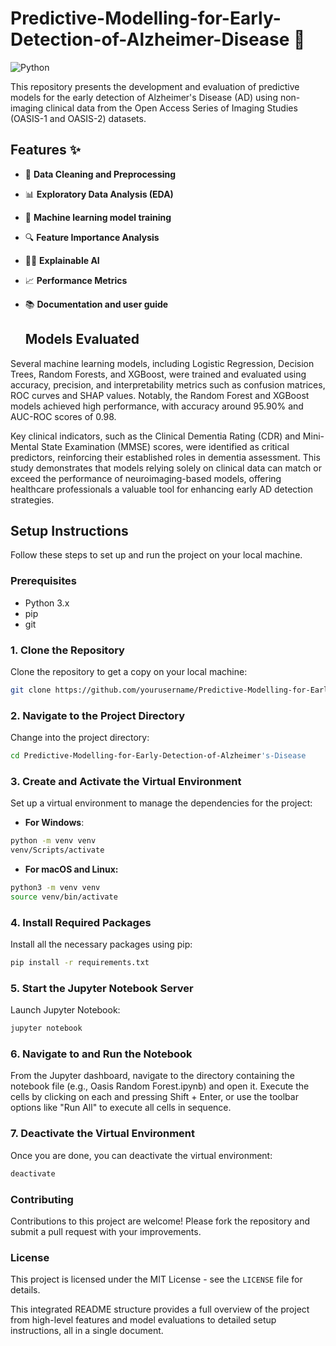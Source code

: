 # Predictive-Modelling-for-Early-Detection-of-Alzheimer-Disease 🧠

![Python](https://img.shields.io/badge/Python-3.12-blue) 


This repository presents the development and evaluation of predictive models for the early detection of Alzheimer's Disease (AD) using non-imaging clinical data from the Open Access Series of Imaging Studies (OASIS-1 and OASIS-2) datasets. 

## Features ✨
- 🧹 **Data Cleaning and Preprocessing**
- 📊 **Exploratory Data Analysis (EDA)**
- 🤖 **Machine learning model training**
- 🔍 **Feature Importance Analysis**
- 🧠💡 **Explainable AI**
- 📈 **Performance Metrics**
- 📚 **Documentation and user guide**

  ## Models Evaluated

Several machine learning models, including Logistic Regression, Decision Trees, Random Forests, and XGBoost, were trained and evaluated using accuracy, precision, and interpretability metrics such as confusion matrices, ROC curves and SHAP values. Notably, the Random Forest and XGBoost models achieved high performance, with accuracy around 95.90% and AUC-ROC scores of 0.98.

Key clinical indicators, such as the Clinical Dementia Rating (CDR) and Mini-Mental State Examination (MMSE) scores, were identified as critical predictors, reinforcing their established roles in dementia assessment. This study demonstrates that models relying solely on clinical data can match or exceed the performance of neuroimaging-based models, offering healthcare professionals a valuable tool for enhancing early AD detection strategies. 

## Setup Instructions

Follow these steps to set up and run the project on your local machine.

### Prerequisites

- Python 3.x
- pip
- git

### 1. Clone the Repository
Clone the repository to get a copy on your local machine:
  ```bash
  git clone https://github.com/yourusername/Predictive-Modelling-for-Early-Detection-of-Alzheimer's-Disease.git
```

### 2. Navigate to the Project Directory
Change into the project directory:
```bash
cd Predictive-Modelling-for-Early-Detection-of-Alzheimer's-Disease
   ```

### 3. Create and Activate the Virtual Environment
Set up a virtual environment to manage the dependencies for the project:
- **For Windows**:
```bash
python -m venv venv
venv/Scripts/activate
```
- **For macOS and Linux:**
```bash
python3 -m venv venv
source venv/bin/activate
```

### 4. Install Required Packages
Install all the necessary packages using pip:
```bash
pip install -r requirements.txt
```

### 5. Start the Jupyter Notebook Server
Launch Jupyter Notebook:
```bash
jupyter notebook
```
### 6. Navigate to and Run the Notebook
From the Jupyter dashboard, navigate to the directory containing the notebook file (e.g., Oasis Random Forest.ipynb) and open it. Execute the cells by clicking on each and pressing Shift + Enter, or use the toolbar options like "Run All" to execute all cells in sequence.

### 7. Deactivate the Virtual Environment
Once you are done, you can deactivate the virtual environment:
```bash
deactivate
````

### Contributing
Contributions to this project are welcome! Please fork the repository and submit a pull request with your improvements.

### License
This project is licensed under the MIT License - see the `LICENSE` file for details.


This integrated README structure provides a full overview of the project from high-level features and model evaluations to detailed setup instructions, all in a single document. 
